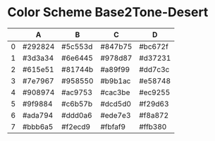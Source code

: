# Color Scheme Base2Tone-Desert

|   | A       | B       | C       | D       |
|---|---------|---------|---------|---------|
| 0 | #292824 | #5c553d | #847b75 | #bc672f |
| 1 | #3d3a34 | #6e6445 | #978d87 | #d37231 |
| 2 | #615e51 | #81744b | #a89f99 | #dd7c3c |
| 3 | #7e7967 | #958550 | #b9b1ac | #e58748 |
| 4 | #908974 | #ac9753 | #cac3be | #ec9255 |
| 5 | #9f9884 | #c6b57b | #dcd5d0 | #f29d63 |
| 6 | #ada794 | #ddd0a6 | #ede7e3 | #f8a872 |
| 7 | #bbb6a5 | #f2ecd9 | #fbfaf9 | #ffb380 |


